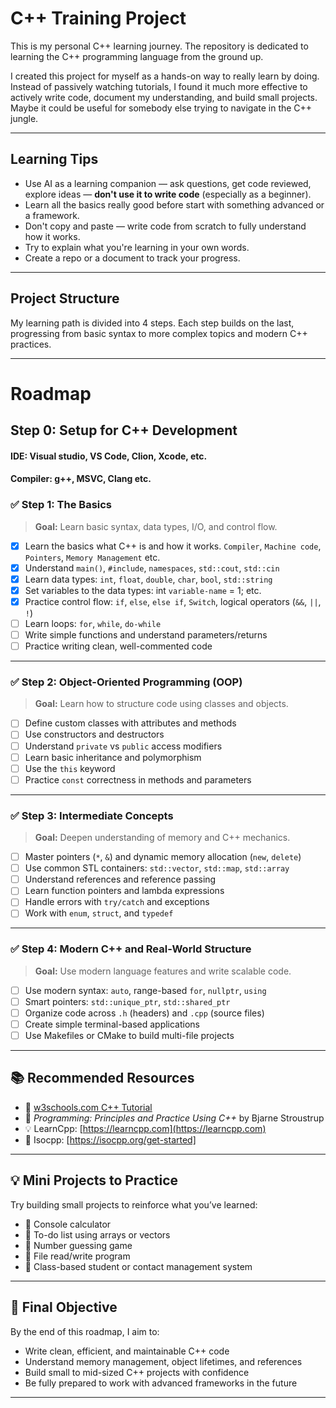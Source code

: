 # C++ Training Project

This is my personal C++ learning journey. The repository is dedicated to learning the C++ programming language from the ground up.

I created this project for myself as a hands-on way to really learn by doing. Instead of passively watching tutorials, I found it much more effective to actively write code, document my understanding, and build small projects. Maybe it could be useful for somebody else trying to navigate in the C++ jungle.

---

## Learning Tips

- Use AI as a learning companion — ask questions, get code reviewed, explore ideas — **don't use it to write code** (especially as a beginner).
- Learn all the basics really good before start with something advanced or a framework.
- Don't copy and paste — write code from scratch to fully understand how it works.
- Try to explain what you're learning in your own words.
- Create a repo or a document to track your progress.

---

## Project Structure

My learning path is divided into 4 steps. Each step builds on the last, progressing from basic syntax to more complex topics and modern C++ practices.

---

# Roadmap

## Step 0: Setup for C++ Development
#### IDE: Visual studio, VS Code, Clion, Xcode, etc.
#### Compiler: g++, MSVC, Clang etc.

### ✅ Step 1: The Basics
> **Goal:** Learn basic syntax, data types, I/O, and control flow.

- [X] Learn the basics what C++ is and how it works. `Compiler`, `Machine code`, `Pointers`, `Memory Management` etc.
- [X] Understand `main()`, `#include`, `namespaces`, `std::cout`, `std::cin`
- [X] Learn data types: `int`, `float`, `double`, `char`, `bool`, `std::string`
- [X] Set variables to the data types: int `variable-name` = 1; etc.
- [X] Practice control flow: `if`, `else`, `else if`, `Switch`,  logical operators (`&&`, `||`, `!`)
- [ ] Learn loops: `for`, `while`, `do-while`
- [ ] Write simple functions and understand parameters/returns
- [ ] Practice writing clean, well-commented code

---

### ✅ Step 2: Object-Oriented Programming (OOP)
> **Goal:** Learn how to structure code using classes and objects.

- [ ] Define custom classes with attributes and methods
- [ ] Use constructors and destructors
- [ ] Understand `private` vs `public` access modifiers
- [ ] Learn basic inheritance and polymorphism
- [ ] Use the `this` keyword
- [ ] Practice `const` correctness in methods and parameters

---

### ✅ Step 3: Intermediate Concepts
> **Goal:** Deepen understanding of memory and C++ mechanics.

- [ ] Master pointers (`*`, `&`) and dynamic memory allocation (`new`, `delete`)
- [ ] Use common STL containers: `std::vector`, `std::map`, `std::array`
- [ ] Understand references and reference passing
- [ ] Learn function pointers and lambda expressions
- [ ] Handle errors with `try/catch` and exceptions
- [ ] Work with `enum`, `struct`, and `typedef`

---

### ✅ Step 4: Modern C++ and Real-World Structure
> **Goal:** Use modern language features and write scalable code.

- [ ] Use modern syntax: `auto`, range-based `for`, `nullptr`, `using`
- [ ] Smart pointers: `std::unique_ptr`, `std::shared_ptr`
- [ ] Organize code across `.h` (headers) and `.cpp` (source files)
- [ ] Create simple terminal-based applications
- [ ] Use Makefiles or CMake to build multi-file projects

---

## 📚 Recommended Resources

- 📘 [w3schools.com C++ Tutorial](https://www.w3schools.com/cpp/default.asp)
- 📖 *Programming: Principles and Practice Using C++* by Bjarne Stroustrup
- 💡 LearnCpp: [https://learncpp.com](https://learncpp.com)
- 👥 Isocpp: [https://isocpp.org/get-started]

---

## 💡 Mini Projects to Practice

Try building small projects to reinforce what you’ve learned:

- 🧮 Console calculator
- 📝 To-do list using arrays or vectors
- 🔢 Number guessing game
- 📂 File read/write program
- 👥 Class-based student or contact management system

---

## 🏁 Final Objective

By the end of this roadmap, I aim to:

- Write clean, efficient, and maintainable C++ code
- Understand memory management, object lifetimes, and references
- Build small to mid-sized C++ projects with confidence
- Be fully prepared to work with advanced frameworks in the future

---
